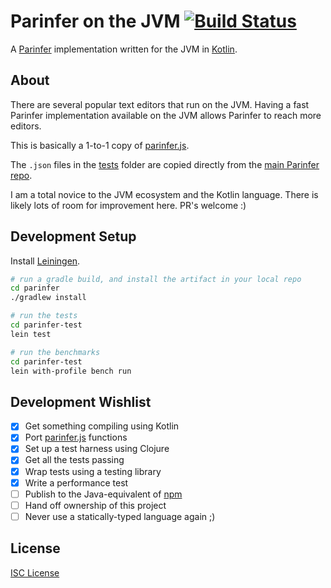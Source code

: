 # Parinfer on the JVM [![Build Status](https://travis-ci.org/oakmac/parinfer-jvm.svg?branch=master)](https://travis-ci.org/oakmac/parinfer-jvm)

A [Parinfer] implementation written for the JVM in [Kotlin].

## About

There are several popular text editors that run on the JVM. Having a fast
Parinfer implementation available on the JVM allows Parinfer to reach more
editors.

This is basically a 1-to-1 copy of [parinfer.js].

The `.json` files in the [tests] folder are copied directly from the [main
Parinfer repo].

I am a total novice to the JVM ecosystem and the Kotlin language. There is
likely lots of room for improvement here. PR's welcome :)

## Development Setup

Install [Leiningen].

```sh
# run a gradle build, and install the artifact in your local repo
cd parinfer
./gradlew install
```

```sh
# run the tests
cd parinfer-test
lein test
```

```sh
# run the benchmarks
cd parinfer-test
lein with-profile bench run
```


## Development Wishlist

* [x] Get something compiling using Kotlin
* [x] Port [parinfer.js] functions
* [x] Set up a test harness using Clojure
* [x] Get all the tests passing
* [x] Wrap tests using a testing library
* [x] Write a performance test
* [ ] Publish to the Java-equivalent of [npm]
* [ ] Hand off ownership of this project
* [ ] Never use a statically-typed language again ;)

## License

[ISC License]

[Parinfer]:http://shaunlebron.github.io/parinfer/
[Kotlin]:https://kotlinlang.org/
[parinfer.js]:https://github.com/shaunlebron/parinfer/blob/master/lib/parinfer.js
[tests]:parinfer-test/tests/
[main Parinfer repo]:https://github.com/shaunlebron/parinfer/tree/master/lib/test/cases
[Leiningen]:http://leiningen.org/
[npm]:https://www.npmjs.com/
[ISC License]:LICENSE.md
